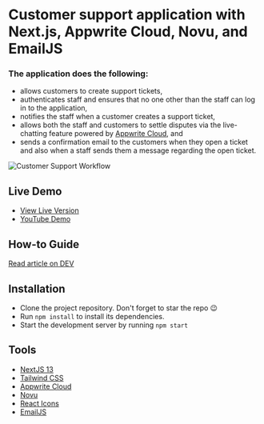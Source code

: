 # Customer support application with Next.js,  Appwrite Cloud, Novu, and EmailJS

### The application does the following: 
- allows customers to create support tickets,
- authenticates staff and ensures that no one other than the staff can log in to the application,
- notifies the staff when a customer creates a support ticket,
- allows both the staff and customers to settle disputes via the live-chatting feature powered by [Appwrite Cloud](https://appwrite.io), and
- sends a confirmation email to the customers when they open a ticket and also when a staff sends them a message regarding the open ticket.
<img src="https://dev-to-uploads.s3.amazonaws.com/uploads/articles/5sh7cyk2gxrfcg6eg395.png" alt="Customer Support Workflow"/>

## Live Demo
- [View Live Version](https://firm-support.vercel.app)
- [YouTube Demo](https://www.youtube.com/watch?v=tnncdRhvLOg)

## How-to Guide
[Read article on DEV]()

## Installation
- Clone the project repository. Don't forget to star the repo 😉
- Run `npm install` to install its dependencies.
- Start the development server by running `npm start`

## Tools
- [NextJS 13](https://nextjs.org/docs)
- [Tailwind CSS](https://tailwindcss.com/)
- [Appwrite Cloud](https://appwrite.io)
- [Novu](https://novu.co)
- [React Icons](https://react-icons.github.io/react-icons)
- [EmailJS](https://www.emailjs.com)
